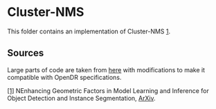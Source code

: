 Cluster-NMS
======

This folder contains an implementation of Cluster-NMS [1](#cluster_nms-1).

Sources
------
Large parts of code are taken from [here](https://github.com/Zzh-tju/CIoU) with modifications to make it compatible with OpenDR specifications.

<a name="cluster_nms-1" href="https://arxiv.org/abs/2005.03572">[1]</a> NEnhancing Geometric Factors in Model Learning and Inference for Object Detection and Instance Segmentation,
[ArXiv](https://arxiv.org/abs/2005.03572).
